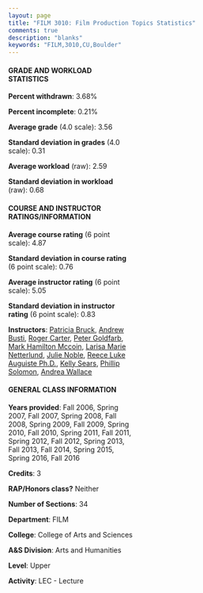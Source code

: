 ```yaml
---
layout: page
title: "FILM 3010: Film Production Topics Statistics"
comments: true
description: "blanks"
keywords: "FILM,3010,CU,Boulder"
---
```

<head>
<script src="https://ajax.googleapis.com/ajax/libs/jquery/2.1.3/jquery.min.js"></script>
<script src="https://dl.dropboxusercontent.com/s/pc42nxpaw1ea4o9/highcharts.js?dl=0"></script>
<!-- <script src="../assets/js/highcharts.js"></script> -->
<style type="text/css">@font-face {
	font-family: "Bebas Neue";
	src: url(https://www.filehosting.org/file/details/544349/BebasNeue Regular.otf) format("opentype");
	}
	h1.Bebas { 
		font-family: "Bebas Neue", Verdana, Tahoma;
	}
</style>
</head>
<body>
	<div id="container" style="float: right; width: 45%; height: 88%; margin-left: 2.5%; margin-right: 2.5%;"></div>
	<script language="JavaScript">
		$(document).ready(function() {
		var chart = {type: 'column'};
		var title = {text: 'Grade Distribution'};
		var xAxis = {categories: ['A','B','C','D','F'],crosshair: true};
		var yAxis = {min: 0,title: {text: 'Percentage'}};
		var tooltip = {headerFormat: '<center><b><span style="font-size:20px">{point.key}</span></b></center>',
		               pointFormat: '<td style="padding:0"><b>{point.y:.1f}%</b></td>',
		               footerFormat: '</table>',shared: true,useHTML: true};
		var plotOptions = {column: {pointPadding: 0.0,borderWidth: 0}};  
		var credits = {enabled: false};var series= [{name: 'Percent',data: [65.63,27.87,5.26,1.02,0.23,]}];
		var json = {};
		json.chart = chart;
		json.title = title;
		json.tooltip = tooltip;
		json.xAxis = xAxis;
		json.yAxis = yAxis;  
		json.series = series;
		json.plotOptions = plotOptions;  
		json.credits = credits;
		$('#container').highcharts(json);
	});
	</script>
</body>
			   
#### GRADE AND WORKLOAD STATISTICS

**Percent withdrawn**: 3.68%

**Percent incomplete**: 0.21%

**Average grade** (4.0 scale): 3.56

**Standard deviation in grades** (4.0 scale): 0.31

**Average workload** (raw): 2.59

**Standard deviation in workload** (raw): 0.68

#### COURSE AND INSTRUCTOR RATINGS/INFORMATION

**Average course rating** (6 point scale): 4.87

**Standard deviation in course rating** (6 point scale): 0.76

**Average instructor rating** (6 point scale): 5.05

**Standard deviation in instructor rating** (6 point scale): 0.83

**Instructors**: <a href='../../instructors/Patricia_Bruck'>Patricia Bruck</a>, <a href='../../instructors/Andrew_Busti'>Andrew Busti</a>, <a href='../../instructors/Roger_Carter'>Roger Carter</a>, <a href='../../instructors/Peter_Goldfarb'>Peter Goldfarb</a>, <a href='../../instructors/Mark_Hamilton_Mccoin'>Mark Hamilton Mccoin</a>, <a href='../../instructors/Larisa_Marie_Netterlund'>Larisa Marie Netterlund</a>, <a href='../../instructors/Julie_Noble'>Julie Noble</a>, <a href='../../instructors/Reece_Luke_Auguiste_Ph.D.'>Reece Luke Auguiste Ph.D.</a>, <a href='../../instructors/Kelly_Sears'>Kelly Sears</a>, <a href='../../instructors/Phillip_Solomon'>Phillip Solomon</a>, <a href='../../instructors/Andrea_Wallace'>Andrea Wallace</a>

#### GENERAL CLASS INFORMATION

**Years provided**: Fall 2006, Spring 2007, Fall 2007, Spring 2008, Fall 2008, Spring 2009, Fall 2009, Spring 2010, Fall 2010, Spring 2011, Fall 2011, Spring 2012, Fall 2012, Spring 2013, Fall 2013, Fall 2014, Spring 2015, Spring 2016, Fall 2016

**Credits**: 3

**RAP/Honors class?** Neither

**Number of Sections**: 34

**Department**: FILM

**College**: College of Arts and Sciences

**A&S Division**: Arts and Humanities

**Level**: Upper

**Activity**: LEC - Lecture
